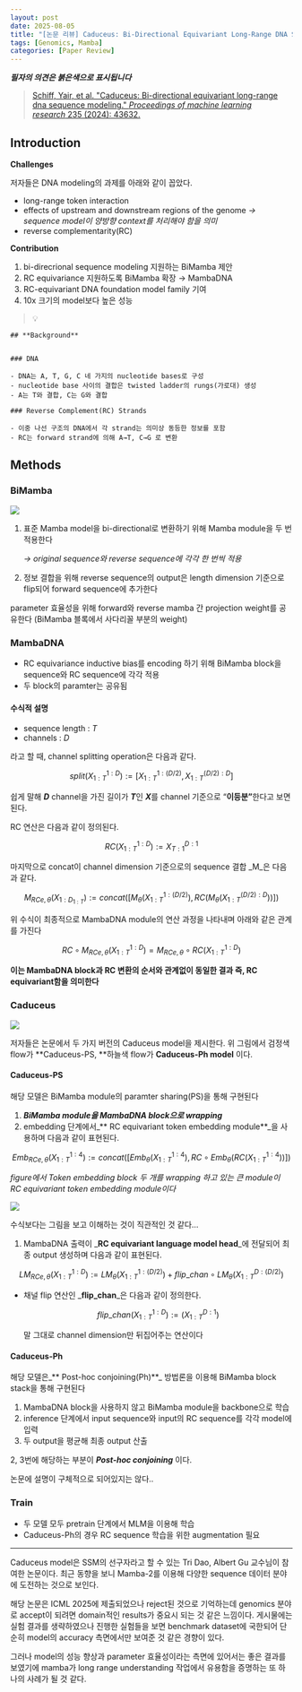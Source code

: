 ```yaml
---
layout: post
date: 2025-08-05
title: "[논문 리뷰] Caduceus: Bi-Directional Equivariant Long-Range DNA Sequence Modeling"
tags: [Genomics, Mamba]
categories: [Paper Review]
---
```


<span class="notion-red">_**필자의 의견은 붉은색으로 표시됩니다**_</span>


> [Schiff, Yair, et al. "Caduceus: Bi-directional equivariant long-range dna sequence modeling." ](https://pmc.ncbi.nlm.nih.gov/articles/PMC12189541/)[_Proceedings of machine learning research_](https://pmc.ncbi.nlm.nih.gov/articles/PMC12189541/)[ 235 (2024): 43632.](https://pmc.ncbi.nlm.nih.gov/articles/PMC12189541/)



## Introduction


**Challenges**


저자들은 DNA modeling의 과제를 아래와 같이 꼽았다.

- long-range token interaction
- effects of upstream and downstream regions of the genome 
_→ sequence model이 양방향 context를 처리해야 함을 의미_
- reverse complementarity(RC)

**Contribution**

1. bi-direcrional sequence modeling 지원하는 BiMamba 제안
1. RC equivariance 지원하도록 BiMamba 확장 → MambaDNA
1. RC-equivariant DNA foundation model family 기여
1. 10x 크기의 model보다 높은 성능

> 💡 


	## **Background**


	### DNA

	- DNA는 A, T, G, C 네 가지의 nucleotide bases로 구성
	- nucleotide base 사이의 결합은 twisted ladder의 rungs(가로대) 생성
	- A는 T와 결합, C는 G와 결합

	### Reverse Complement(RC) Strands

	- 이중 나선 구조의 DNA에서 각 strand는 의미상 동등한 정보를 포함
	- RC는 forward strand에 의해 A→T, C→G 로 변환


## Methods



### BiMamba


![](https://prod-files-secure.s3.us-west-2.amazonaws.com/542b861c-36a8-4051-84e5-8804b6728dba/2c247d59-7815-4980-99f0-8f0d21f445a7/image.png?X-Amz-Algorithm=AWS4-HMAC-SHA256&X-Amz-Content-Sha256=UNSIGNED-PAYLOAD&X-Amz-Credential=ASIAZI2LB4667E4IV7D2%2F20250924%2Fus-west-2%2Fs3%2Faws4_request&X-Amz-Date=20250924T160125Z&X-Amz-Expires=3600&X-Amz-Security-Token=IQoJb3JpZ2luX2VjENj%2F%2F%2F%2F%2F%2F%2F%2F%2F%2FwEaCXVzLXdlc3QtMiJHMEUCIQDAqtnjLszHlLNzKV7krQSpYxGPINwaUsmGjP2ZVjlOQQIgGlIHhpdMdHpBYZFFKcW%2B7uzgk8BEI4Z9J4cADdTOIvsq%2FwMIYBAAGgw2Mzc0MjMxODM4MDUiDBkQWk8p0Od5WJrW5SrcA0nQrBkLEy3PK91gSlyf92NS1NbHbn%2B58j8mkfbGMBBDStkkrNGBslFBuG8dO5YyT17hpj%2FtCWtTMVGrips%2BgoxAUv3Qul%2FN3wyY4XoPGgyLp3S9hAGOaKUcl3o16xfj%2FiocsYzJIb8%2FeO%2Bx9KLZWitEyyIJCskNIC9s%2Fi6ig9pNJ0gzlUgiu0byOa0MFFCITULEYTSXBcGhKHiw%2BIhB%2Bpk7btkg4XFlS3N1g1R1oDpKHRGvFySv28aWLHSwe6Nml2Tz4ULZDA5hONqPgD6Zq%2BhJQwgJCmUGdg1LDmVXWn93z0HkBl1E3Lt8Sx9eHI1mKnBCAB9j2VN8ZPt2ShyGw%2BBbnhsjTNAsRrfZhlOovC9haZRbGCkcEPq7%2BmaVtF53fRhm%2FGLly1OmSEpDQSJIEjUMiB7EOk%2BC7YfL%2F2jEf%2Bo1SedC5InKzoCcWkK4vAoKyg9FmTTRptyxz5eG%2FvsgdQICn%2FnEVJcr%2FtguefcgLIs3%2BtaBruYw33sePptU3zqn4%2BYNG34ySuIoWNF9PlNOnLi%2FrKho%2BdBrJ8vyXTNeF77WFDHNQL4%2BXQKfDfCeItYf%2B6aEeZMKin48oCZPOfI2Wptn53VjGOVTx3%2BL8D1LPNc7H0qMB1CNMDR3XYjZMMSX0MYGOqUB%2BZt5z8iu2F5FkahUyXrl72OYDvZx%2Fl30pGq1yXWpjiSBVAGG8PvcmcfQOx9G9i%2FGwse5eqx8pcCJPbxlpq9dFVivqhyzKf9nd0zVvQRXVwYimy0R945ju2H269MZPShat4o2NlaDfL0rlH%2Bm%2F0JxDlhX9PAcSjLVHfdqDikT%2Fd8hpKActchWQvy1xS5cm1HDdPBuOa7hbbPqc6x%2BvZ0IyxjgGmLh&X-Amz-Signature=db7b11daa47beccbde38658f18f4b8938ecc6d53d87964350ce47d7d892ddb69&X-Amz-SignedHeaders=host&x-amz-checksum-mode=ENABLED&x-id=GetObject)

1. 표준 Mamba model을 bi-directional로 변환하기 위해 Mamba module을 두 번 적용한다

	_→ original sequence와 reverse sequence에 각각 한 번씩 적용_

1. 정보 결합을 위해 reverse sequence의 output은 length dimension 기준으로 flip되어 forward sequence에 추가한다

parameter 효율성을 위해 forward와 reverse mamba 간 projection weight를 공유한다 (BiMamba 블록에서 사다리꼴 부분의 weight)



### MambaDNA

- RC equivariance inductive bias를 encoding 하기 위해 BiMamba block을 sequence와 RC sequence에 각각 적용
- 두 block의 paramter는 공유됨


#### 수식적 설명

- sequence length : _T_
- channels : _D_

라고 할 때,  channel splitting operation은 다음과 같다.


$$
split(X^{1:D}_{1:T}):=[X^{1:(D/2)}_{1:T},X^{(D/2):D}_{1:T}]
$$


<span class="notion-red">쉽게 말해 </span><span class="notion-red">_**D**_</span><span class="notion-red"> channel을 가진 길이가 </span><span class="notion-red">_**T**_</span><span class="notion-red">인 </span><span class="notion-red">_**X**_</span><span class="notion-red">를 channel 기준으로 “</span><span class="notion-red">**이등분”**</span><span class="notion-red">한다고 보면 된다.</span>


RC 연산은 다음과 같이 정의된다.


$$
RC(X^{1:D}_{1:T}):=X^{D:1}_{T:1}
$$


마지막으로 concat이 channel dimension 기준으로의 sequence 결합 _M_은 다음과 같다.


$$
M_{RCe,\theta}(X_{1:D_{1:T}}):=concat([M_{\theta}(X^{1:(D/2)}_{1:T}),RC(M_{\theta}(X^{(D/2):D}_{1:T}))])
$$


위 수식이 최종적으로 MambaDNA module의 연산 과정을 나타내며 아래와 같은 관계를 가진다


$$
RC\circ M_{RCe,\theta}(X^{1:D}_{1:T}) = M_{RCe,\theta} \circ RC(X^{1:D}_{1:T})
$$


**이는 MambaDNA block과 RC 변환의 순서와 관계없이 동일한 결과 즉, RC equivariant함을 의미한다**



### Caduceus


![](https://prod-files-secure.s3.us-west-2.amazonaws.com/542b861c-36a8-4051-84e5-8804b6728dba/f94a60d7-8145-473b-aef9-7c68d3ec604a/image.png?X-Amz-Algorithm=AWS4-HMAC-SHA256&X-Amz-Content-Sha256=UNSIGNED-PAYLOAD&X-Amz-Credential=ASIAZI2LB4667E4IV7D2%2F20250924%2Fus-west-2%2Fs3%2Faws4_request&X-Amz-Date=20250924T160125Z&X-Amz-Expires=3600&X-Amz-Security-Token=IQoJb3JpZ2luX2VjENj%2F%2F%2F%2F%2F%2F%2F%2F%2F%2FwEaCXVzLXdlc3QtMiJHMEUCIQDAqtnjLszHlLNzKV7krQSpYxGPINwaUsmGjP2ZVjlOQQIgGlIHhpdMdHpBYZFFKcW%2B7uzgk8BEI4Z9J4cADdTOIvsq%2FwMIYBAAGgw2Mzc0MjMxODM4MDUiDBkQWk8p0Od5WJrW5SrcA0nQrBkLEy3PK91gSlyf92NS1NbHbn%2B58j8mkfbGMBBDStkkrNGBslFBuG8dO5YyT17hpj%2FtCWtTMVGrips%2BgoxAUv3Qul%2FN3wyY4XoPGgyLp3S9hAGOaKUcl3o16xfj%2FiocsYzJIb8%2FeO%2Bx9KLZWitEyyIJCskNIC9s%2Fi6ig9pNJ0gzlUgiu0byOa0MFFCITULEYTSXBcGhKHiw%2BIhB%2Bpk7btkg4XFlS3N1g1R1oDpKHRGvFySv28aWLHSwe6Nml2Tz4ULZDA5hONqPgD6Zq%2BhJQwgJCmUGdg1LDmVXWn93z0HkBl1E3Lt8Sx9eHI1mKnBCAB9j2VN8ZPt2ShyGw%2BBbnhsjTNAsRrfZhlOovC9haZRbGCkcEPq7%2BmaVtF53fRhm%2FGLly1OmSEpDQSJIEjUMiB7EOk%2BC7YfL%2F2jEf%2Bo1SedC5InKzoCcWkK4vAoKyg9FmTTRptyxz5eG%2FvsgdQICn%2FnEVJcr%2FtguefcgLIs3%2BtaBruYw33sePptU3zqn4%2BYNG34ySuIoWNF9PlNOnLi%2FrKho%2BdBrJ8vyXTNeF77WFDHNQL4%2BXQKfDfCeItYf%2B6aEeZMKin48oCZPOfI2Wptn53VjGOVTx3%2BL8D1LPNc7H0qMB1CNMDR3XYjZMMSX0MYGOqUB%2BZt5z8iu2F5FkahUyXrl72OYDvZx%2Fl30pGq1yXWpjiSBVAGG8PvcmcfQOx9G9i%2FGwse5eqx8pcCJPbxlpq9dFVivqhyzKf9nd0zVvQRXVwYimy0R945ju2H269MZPShat4o2NlaDfL0rlH%2Bm%2F0JxDlhX9PAcSjLVHfdqDikT%2Fd8hpKActchWQvy1xS5cm1HDdPBuOa7hbbPqc6x%2BvZ0IyxjgGmLh&X-Amz-Signature=3a4d3022271151042c86e54496afe690bed621050d5e5adb13c73a2f5a664b4b&X-Amz-SignedHeaders=host&x-amz-checksum-mode=ENABLED&x-id=GetObject)


저자들은 논문에서 두 가지 버전의 Caduceus model을 제시한다. 위 그림에서 검정색 flow가 **Caduceus-PS, **하늘색 flow가 **Caduceus-Ph model** 이다.



#### Caduceus-PS


해당 모델은 BiMamba module의 paramter sharing(PS)을 통해 구현된다

1. _**BiMamba module을 MambaDNA block으로 wrapping**_
1. embedding 단계에서_** RC equivariant token embedding module**_을 사용하며 다음과 같이 표현된다.

$$
Emb_{RCe,\theta}(X^{1:4}_{1:T}):=concat([Emb_{\theta}(X^{1:4}_{1:T}),RC \circ Emb_{\theta}(RC(X^{1:4}_{1:T}))])
$$


_figure에서 Token embedding block 두 개를 wrapping 하고 있는 큰 module이 RC equivariant token embedding module이다_


![](https://prod-files-secure.s3.us-west-2.amazonaws.com/542b861c-36a8-4051-84e5-8804b6728dba/b175e4da-71eb-4e91-8c23-a06dabe673c9/image.png?X-Amz-Algorithm=AWS4-HMAC-SHA256&X-Amz-Content-Sha256=UNSIGNED-PAYLOAD&X-Amz-Credential=ASIAZI2LB4667E4IV7D2%2F20250924%2Fus-west-2%2Fs3%2Faws4_request&X-Amz-Date=20250924T160125Z&X-Amz-Expires=3600&X-Amz-Security-Token=IQoJb3JpZ2luX2VjENj%2F%2F%2F%2F%2F%2F%2F%2F%2F%2FwEaCXVzLXdlc3QtMiJHMEUCIQDAqtnjLszHlLNzKV7krQSpYxGPINwaUsmGjP2ZVjlOQQIgGlIHhpdMdHpBYZFFKcW%2B7uzgk8BEI4Z9J4cADdTOIvsq%2FwMIYBAAGgw2Mzc0MjMxODM4MDUiDBkQWk8p0Od5WJrW5SrcA0nQrBkLEy3PK91gSlyf92NS1NbHbn%2B58j8mkfbGMBBDStkkrNGBslFBuG8dO5YyT17hpj%2FtCWtTMVGrips%2BgoxAUv3Qul%2FN3wyY4XoPGgyLp3S9hAGOaKUcl3o16xfj%2FiocsYzJIb8%2FeO%2Bx9KLZWitEyyIJCskNIC9s%2Fi6ig9pNJ0gzlUgiu0byOa0MFFCITULEYTSXBcGhKHiw%2BIhB%2Bpk7btkg4XFlS3N1g1R1oDpKHRGvFySv28aWLHSwe6Nml2Tz4ULZDA5hONqPgD6Zq%2BhJQwgJCmUGdg1LDmVXWn93z0HkBl1E3Lt8Sx9eHI1mKnBCAB9j2VN8ZPt2ShyGw%2BBbnhsjTNAsRrfZhlOovC9haZRbGCkcEPq7%2BmaVtF53fRhm%2FGLly1OmSEpDQSJIEjUMiB7EOk%2BC7YfL%2F2jEf%2Bo1SedC5InKzoCcWkK4vAoKyg9FmTTRptyxz5eG%2FvsgdQICn%2FnEVJcr%2FtguefcgLIs3%2BtaBruYw33sePptU3zqn4%2BYNG34ySuIoWNF9PlNOnLi%2FrKho%2BdBrJ8vyXTNeF77WFDHNQL4%2BXQKfDfCeItYf%2B6aEeZMKin48oCZPOfI2Wptn53VjGOVTx3%2BL8D1LPNc7H0qMB1CNMDR3XYjZMMSX0MYGOqUB%2BZt5z8iu2F5FkahUyXrl72OYDvZx%2Fl30pGq1yXWpjiSBVAGG8PvcmcfQOx9G9i%2FGwse5eqx8pcCJPbxlpq9dFVivqhyzKf9nd0zVvQRXVwYimy0R945ju2H269MZPShat4o2NlaDfL0rlH%2Bm%2F0JxDlhX9PAcSjLVHfdqDikT%2Fd8hpKActchWQvy1xS5cm1HDdPBuOa7hbbPqc6x%2BvZ0IyxjgGmLh&X-Amz-Signature=59cbf0ce6efc7720c0ed8742dd8ffd9773a2c95e89091ee6723e7b5b688df549&X-Amz-SignedHeaders=host&x-amz-checksum-mode=ENABLED&x-id=GetObject)


<span class="notion-red">수식보다는 그림을 보고 이해하는 것이 직관적인 것 같다…</span>

1. MambaDNA 출력이 _**RC equivariant language model head**_에 전달되어 최종 output 생성하며 다음과 같이 표현된다.

$$
LM_{RCe,\theta}(X^{1:D}_{1:T}):= LM_{\theta}(X^{1:(D/2)}_{1:T})+flip\_chan\circ LM_{\theta}(X^{D:(D/2)}_{1:T})
$$

- 채널 flip 연산인 _**flip\_chan**_은 다음과 같이 정의한다.

	$$
	flip\_chan(X^{1:D}_{1:T}):=(X^{D:1}_{1:T})
	$$


	말 그대로 channel dimension만 뒤집어주는 연산이다



#### Caduceus-Ph


해당 모델은_** Post-hoc conjoining(Ph)**_ 방법론을 이용해 BiMamba block stack을 통해 구현된다

1. MambaDNA block을 사용하지 않고 BiMamba module을 backbone으로 학습
1. inference 단계에서 input sequence와 input의 RC sequence를 각각 model에 입력
1. 두 output을 평균해 최종 output 산출

2, 3번에 해당하는 부분이 _**Post-hoc conjoining**_ 이다.


<span class="notion-red">논문에 설명이 구체적으로 되어있지는 않다..</span>



### Train

- 두 모델 모두 pretrain 단계에서 MLM을 이용해 학습
- Caduceus-Ph의 경우 RC sequence 학습을 위한 augmentation 필요

---


<span class="notion-red">Caduceus model은 SSM의 선구자라고 할 수 있는 Tri Dao, Albert Gu 교수님이 참여한 논문이다. 최근 동향을 보니 Mamba-2를 이용해 다양한 sequence 데이터 분야에 도전하는 것으로 보인다.</span>


<span class="notion-red">해당 논문은 ICML 2025에 제출되었으나 reject된 것으로 기억하는데 genomics 분야로 accept이 되려면 domain적인 results가 중요시 되는 것 같은 느낌이다. 게시물에는 실험 결과를 생략하였으나 진행한 실험들을 보면 benchmark dataset에 국한되어 단순히 model의 accuracy 측면에서만 보여준 것 같은 경향이 있다.</span>


<span class="notion-red">그러나 model의 성능 향상과 parameter 효율성이라는 측면에 있어서는 좋은 결과를 보였기에 mamba가 long range understanding 작업에서 유용함을 증명하는 또 하나의 사례가 될 것 같다.</span>

